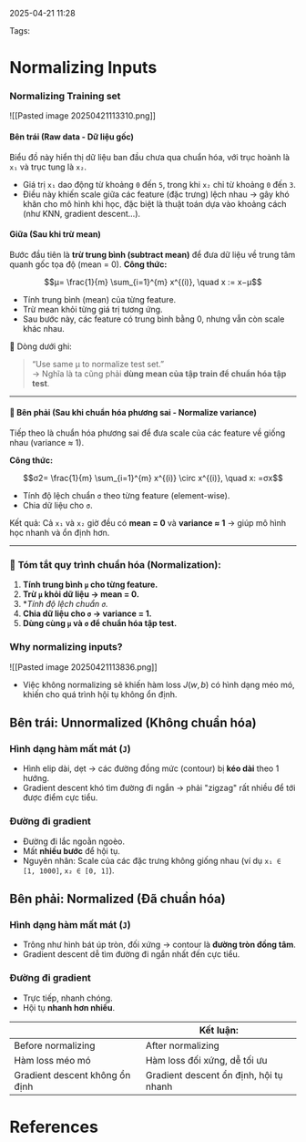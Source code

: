 2025-04-21 11:28


Tags:

# Normalizing Inputs
### Normalizing Training set
![[Pasted image 20250421113310.png]]
#### **Bên trái (Raw data - Dữ liệu gốc)**
Biểu đồ này hiển thị dữ liệu ban đầu chưa qua chuẩn hóa, với trục hoành là `x₁` và trục tung là `x₂`.
- Giá trị `x₁` dao động từ khoảng `0` đến `5`, trong khi `x₂` chỉ từ khoảng `0` đến `3`.
- Điều này khiến scale giữa các feature (đặc trưng) lệch nhau → gây khó khăn cho mô hình khi học, đặc biệt là thuật toán dựa vào khoảng cách (như KNN, gradient descent...).

#### **Giữa (Sau khi trừ mean)**

Bước đầu tiên là **trừ trung bình (subtract mean)** để đưa dữ liệu về trung tâm quanh gốc tọa độ (mean = 0).
**Công thức:**

$$μ= \frac{1}{m} \sum_{i=1}^{m} x^{(i)}, \quad x := x−μ$$
- Tính trung bình (mean) của từng feature.
- Trừ mean khỏi từng giá trị tương ứng.
- Sau bước này, các feature có trung bình bằng 0, nhưng vẫn còn scale khác nhau.

📌 Dòng dưới ghi:

> “Use same μ to normalize test set.”  
> → Nghĩa là ta cũng phải **dùng mean của tập train để chuẩn hóa tập test**.

---

#### 📏 **Bên phải (Sau khi chuẩn hóa phương sai - Normalize variance)**

Tiếp theo là chuẩn hóa phương sai để đưa scale của các feature về giống nhau (variance ≈ 1).

**Công thức:**

$$σ2= \frac{1}{m} \sum_{i=1}^{m} x^{(i)} \circ x^{(i)}, \quad x: =σx$$
- Tính độ lệch chuẩn `σ` theo từng feature (element-wise).    
- Chia dữ liệu cho `σ`.    

Kết quả: Cả `x₁` và `x₂` giờ đều có **mean = 0** và **variance ≈ 1** → giúp mô hình học nhanh và ổn định hơn.

---

### 📌 **Tóm tắt quy trình chuẩn hóa (Normalization):**

1. **Tính trung bình `μ` cho từng feature.**
2. **Trừ `μ` khỏi dữ liệu → mean = 0.**
3. **Tính độ lệch chuẩn `σ`.*    
4. **Chia dữ liệu cho `σ` → variance = 1.**    
5. **Dùng cùng `μ` và `σ` để chuẩn hóa tập test.**
### Why normalizing inputs?

![[Pasted image 20250421113836.png]]
- Việc không normalizing sẽ khiến hàm loss $J(w, b)$ có hình dạng méo mó, khiến cho quá trình hội tụ không ổn định. 
## **Bên trái: Unnormalized (Không chuẩn hóa)**

###  Hình dạng hàm mất mát (`J`)
- Hình elip dài, dẹt → các đường đồng mức (contour) bị **kéo dài** theo 1 hướng.
- Gradient descent khó tìm đường đi ngắn → phải "zigzag" rất nhiều để tới được điểm cực tiểu.    
###  Đường đi gradient
- Đường đi lắc ngoằn ngoèo.
- Mất **nhiều bước** để hội tụ.    
- Nguyên nhân: Scale của các đặc trưng không giống nhau (ví dụ `x₁ ∈ [1, 1000]`, `x₂ ∈ [0, 1]`).

##  **Bên phải: Normalized (Đã chuẩn hóa)**

###  Hình dạng hàm mất mát (`J`)

- Trông như hình bát úp tròn, đối xứng → contour là **đường tròn đồng tâm**.
- Gradient descent dễ tìm đường đi ngắn nhất đến cực tiểu.

###  Đường đi gradient
- Trực tiếp, nhanh chóng.
- Hội tụ **nhanh hơn nhiều**.

|                                | **Kết luận:**                          |
| ------------------------------ | -------------------------------------- |
| Before normalizing             | After normalizing                      |
| Hàm loss méo mó                | Hàm loss đối xứng, dễ tối ưu           |
| Gradient descent không ổn định | Gradient descent ổn định, hội tụ nhanh |


# References
